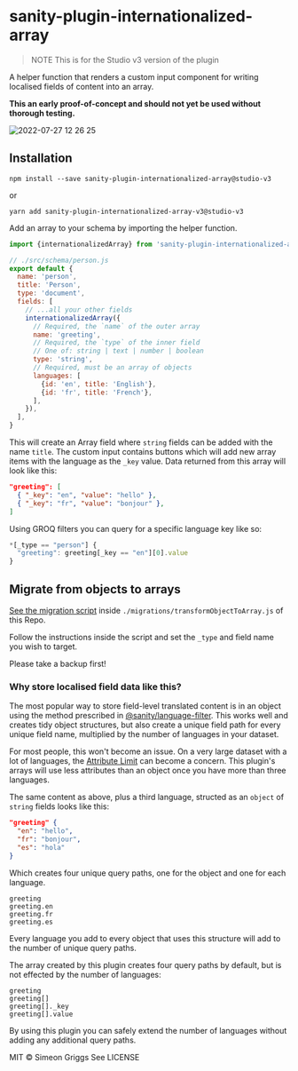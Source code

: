 # sanity-plugin-internationalized-array

> NOTE This is for the Studio v3 version of the plugin

A helper function that renders a custom input component for writing localised fields of content into an array.

**This an early proof-of-concept and should not yet be used without thorough testing.**

![2022-07-27 12 26 25](https://user-images.githubusercontent.com/9684022/181235876-45a6a4c5-e6d3-48a2-a6a0-523ee7196184.gif)

## Installation

```
npm install --save sanity-plugin-internationalized-array@studio-v3
```

or

```
yarn add sanity-plugin-internationalized-array-v3@studio-v3
```

Add an array to your schema by importing the helper function.

```js
import {internationalizedArray} from 'sanity-plugin-internationalized-array'

// ./src/schema/person.js
export default {
  name: 'person',
  title: 'Person',
  type: 'document',
  fields: [
    // ...all your other fields
    internationalizedArray({
      // Required, the `name` of the outer array
      name: 'greeting',
      // Required, the `type` of the inner field
      // One of: string | text | number | boolean
      type: 'string',
      // Required, must be an array of objects
      languages: [
        {id: 'en', title: 'English'},
        {id: 'fr', title: 'French'},
      ],
    }),
  ],
}
```

This will create an Array field where `string` fields can be added with the name `title`. The custom input contains buttons which will add new array items with the language as the `_key` value. Data returned from this array will look like this:

```json
"greeting": [
  { "_key": "en", "value": "hello" },
  { "_key": "fr", "value": "bonjour" },
]
```

Using GROQ filters you can query for a specific language key like so:

```js
*[_type == "person"] {
  "greeting": greeting[_key == "en"][0].value
}
```

## Migrate from objects to arrays

[See the migration script](https://github.com/SimeonGriggs/sanity-plugin-internationalized-array/blob/main/migrations/transformObjectToArray.js) inside `./migrations/transformObjectToArray.js` of this Repo.

Follow the instructions inside the script and set the `_type` and field name you wish to target.

Please take a backup first!

### Why store localised field data like this?

The most popular way to store field-level translated content is in an object using the method prescribed in [@sanity/language-filter](https://www.npmjs.com/package/@sanity/language-filter). This works well and creates tidy object structures, but also create a unique field path for every unique field name, multiplied by the number of languages in your dataset.

For most people, this won't become an issue. On a very large dataset with a lot of languages, the [Attribute Limit](https://www.sanity.io/docs/attribute-limit) can become a concern. This plugin's arrays will use less attributes than an object once you have more than three languages.

The same content as above, plus a third language, structed as an `object` of `string` fields looks like this:

```json
"greeting" {
  "en": "hello",
  "fr": "bonjour",
  "es": "hola"
}
```

Which creates four unique query paths, one for the object and one for each language.

```
greeting
greeting.en
greeting.fr
greeting.es
```

Every language you add to every object that uses this structure will add to the number of unique query paths.

The array created by this plugin creates four query paths by default, but is not effected by the number of languages:

```
greeting
greeting[]
greeting[]._key
greeting[].value
```

By using this plugin you can safely extend the number of languages without adding any additional query paths.

MIT © Simeon Griggs
See LICENSE
